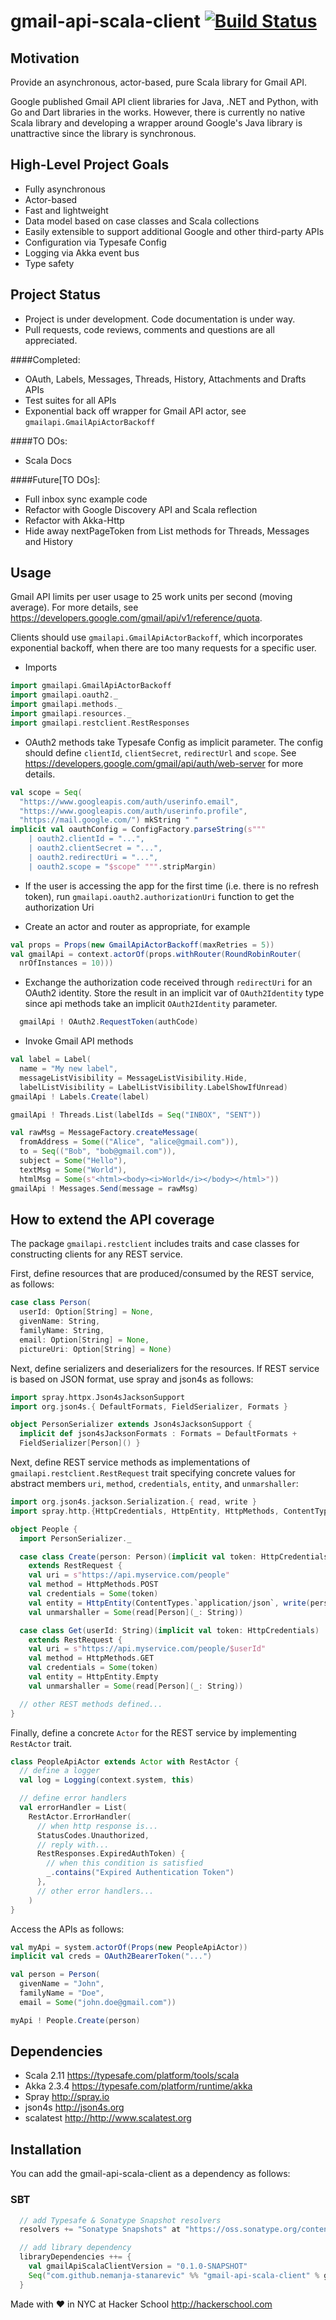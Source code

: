# gmail-api-scala-client [![Build Status](https://travis-ci.org/nemanja-stanarevic/gmail-api-scala-client.svg?branch=master)](https://travis-ci.org/nemanja-stanarevic/gmail-api-scala-client)

## Motivation
Provide an asynchronous, actor-based, pure Scala library for Gmail API.

Google published Gmail API client libraries for Java, .NET and Python, with Go
and Dart libraries in the works. However, there is currently no native Scala
library and developing a wrapper around Google's Java library is unattractive
since the library is synchronous.

## High-Level Project Goals
* Fully asynchronous
* Actor-based
* Fast and lightweight
* Data model based on case classes and Scala collections
* Easily extensible to support additional Google and other third-party APIs
* Configuration via Typesafe Config
* Logging via Akka event bus
* Type safety

## Project Status

* Project is under development. Code documentation is under way.
* Pull requests, code reviews, comments and questions are all appreciated.

####Completed:
* OAuth, Labels, Messages, Threads, History, Attachments and Drafts APIs
* Test suites for all APIs
* Exponential back off wrapper for Gmail API actor, see `gmailapi.GmailApiActorBackoff`

####TO DOs:
* Scala Docs

####Future[TO DOs]:
* Full inbox sync example code
* Refactor with Google Discovery API and Scala reflection
* Refactor with Akka-Http
* Hide away nextPageToken from List methods for Threads, Messages and History

## Usage
Gmail API limits per user usage to 25 work units per second (moving average). For
more details, see <https://developers.google.com/gmail/api/v1/reference/quota>.

Clients should use `gmailapi.GmailApiActorBackoff`, which incorporates exponential
backoff, when there are too many requests for a specific user.

* Imports
```scala
import gmailapi.GmailApiActorBackoff
import gmailapi.oauth2._
import gmailapi.methods._
import gmailapi.resources._
import gmailapi.restclient.RestResponses
```

* OAuth2 methods take Typesafe Config as implicit parameter.  The config should
define `clientId`, `clientSecret`, `redirectUrl` and `scope`.  See 
<https://developers.google.com/gmail/api/auth/web-server> for more details.
```scala
val scope = Seq(
  "https://www.googleapis.com/auth/userinfo.email",
  "https://www.googleapis.com/auth/userinfo.profile",
  "https://mail.google.com/") mkString " "
implicit val oauthConfig = ConfigFactory.parseString(s"""
    | oauth2.clientId = "...",
    | oauth2.clientSecret = "...",
    | oauth2.redirectUri = "...",
    | oauth2.scope = "$scope" """.stripMargin)
```

* If the user is accessing the app for the first time (i.e. there is no
refresh token), run `gmailapi.oauth2.authorizationUri` function to get the
authorization Uri

* Create an actor and router as appropriate, for example
```scala
val props = Props(new GmailApiActorBackoff(maxRetries = 5))
val gmailApi = context.actorOf(props.withRouter(RoundRobinRouter(
  nrOfInstances = 10)))
```

* Exchange the authorization code received through `redirectUri` for an OAuth2
identity.  Store the result in an implicit var of `OAuth2Identity` type since 
api methods take an implicit `OAuth2Identity` parameter.
```scala
  gmailApi ! OAuth2.RequestToken(authCode)
```

* Invoke Gmail API methods
```scala
val label = Label(
  name = "My new label",
  messageListVisibility = MessageListVisibility.Hide,
  labelListVisibility = LabelListVisibility.LabelShowIfUnread)
gmailApi ! Labels.Create(label)

gmailApi ! Threads.List(labelIds = Seq("INBOX", "SENT"))

val rawMsg = MessageFactory.createMessage(
  fromAddress = Some(("Alice", "alice@gmail.com")),
  to = Seq(("Bob", "bob@gmail.com")),
  subject = Some("Hello"),
  textMsg = Some("World"),
  htmlMsg = Some(s"<html><body><i>World</i></body></html>"))
gmailApi ! Messages.Send(message = rawMsg)
```

## How to extend the API coverage

The package `gmailapi.restclient` includes traits and case classes for 
constructing clients for any REST service.

First, define resources that are produced/consumed by the REST service, as follows:

```scala
case class Person(
  userId: Option[String] = None,
  givenName: String,
  familyName: String,
  email: Option[String] = None,
  pictureUri: Option[String] = None)
```

Next, define serializers and deserializers for the resources. If REST
service is based on JSON format, use spray and json4s as follows:

```scala
import spray.httpx.Json4sJacksonSupport
import org.json4s.{ DefaultFormats, FieldSerializer, Formats }

object PersonSerializer extends Json4sJacksonSupport {
  implicit def json4sJacksonFormats : Formats = DefaultFormats +
  FieldSerializer[Person]() }
```

Next, define REST service methods as implementations of
`gmailapi.restclient.RestRequest` trait specifying concrete values for
abstract members `uri`, `method`, `credentials`, `entity`, and `unmarshaller`:

```scala
import org.json4s.jackson.Serialization.{ read, write }
import spray.http.{HttpCredentials, HttpEntity, HttpMethods, ContentTypes}

object People {
  import PersonSerializer._

  case class Create(person: Person)(implicit val token: HttpCredentials)
    extends RestRequest {
    val uri = s"https://api.myservice.com/people"
    val method = HttpMethods.POST
    val credentials = Some(token)
    val entity = HttpEntity(ContentTypes.`application/json`, write(person))
    val unmarshaller = Some(read[Person](_: String))

  case class Get(userId: String)(implicit val token: HttpCredentials)
    extends RestRequest {
    val uri = s"https://api.myservice.com/people/$userId"
    val method = HttpMethods.GET
    val credentials = Some(token)
    val entity = HttpEntity.Empty
    val unmarshaller = Some(read[Person](_: String))

  // other REST methods defined...
}
```

Finally, define a concrete `Actor` for the REST service by implementing 
`RestActor` trait.

```scala
class PeopleApiActor extends Actor with RestActor {
  // define a logger
  val log = Logging(context.system, this)

  // define error handlers
  val errorHandler = List(
    RestActor.ErrorHandler(
      // when http response is...
      StatusCodes.Unauthorized,
      // reply with...
      RestResponses.ExpiredAuthToken) {
        // when this condition is satisfied
        _.contains("Expired Authentication Token")
      },
      // other error handlers...
    )
}
```

Access the APIs as follows:

```scala
val myApi = system.actorOf(Props(new PeopleApiActor))
implicit val creds = OAuth2BearerToken("...")

val person = Person(
  givenName = "John",
  familyName = "Doe",
  email = Some("john.doe@gmail.com"))

myApi ! People.Create(person)
```

## Dependencies

* Scala 2.11 <https://typesafe.com/platform/tools/scala>
* Akka 2.3.4 <https://typesafe.com/platform/runtime/akka>
* Spray <http://spray.io>
* json4s <http://json4s.org>
* scalatest <http://http://www.scalatest.org>

## Installation

You can add the gmail-api-scala-client as a dependency as follows:

### SBT

```scala
  // add Typesafe & Sonatype Snapshot resolvers
  resolvers += "Sonatype Snapshots" at "https://oss.sonatype.org/content/repositories/snapshots",

  // add library dependency
  libraryDependencies ++= {
    val gmailApiScalaClientVersion = "0.1.0-SNAPSHOT"
    Seq("com.github.nemanja-stanarevic" %% "gmail-api-scala-client" % gmailApiScalaClientVersion)
  }
```

Made with ❤ in NYC at Hacker School <http://hackerschool.com>
